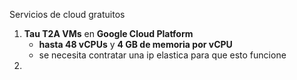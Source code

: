 

Servicios de cloud gratuitos
1. **Tau T2A VMs** en **Google Cloud Platform**
	- **hasta 48 vCPUs** y **4 GB de memoria por vCPU**
	- se necesita contratar una ip elastica para que esto funcione
1. 
